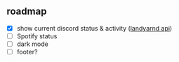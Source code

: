 ## roadmap

- [x] show current discord status & activity ([landyarnd api](https://api.lanyard.rest/v1/users/724579978921902114))
- [ ] Spotify status
- [ ] dark mode
- [ ] footer?
